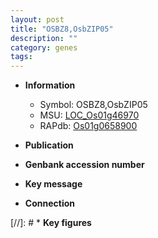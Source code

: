 ```yaml
---
layout: post
title: "OSBZ8,OsbZIP05"
description: ""
category: genes
tags: 
---
```


* **Information**  
    + Symbol: OSBZ8,OsbZIP05  
    + MSU: [LOC_Os01g46970](http://rice.uga.edu/cgi-bin/ORF_infopage.cgi?orf=LOC_Os01g46970)  
    + RAPdb: [Os01g0658900](http://rapdb.dna.affrc.go.jp/viewer/gbrowse_details/irgsp1?name=Os01g0658900)  

* **Publication**  

* **Genbank accession number**  

* **Key message**  

* **Connection**  

[//]: # * **Key figures**  


